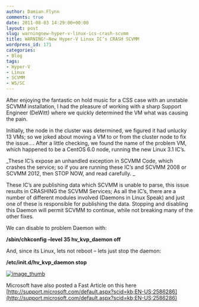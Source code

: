```yaml
---
author: Damian.Flynn
comments: true
date: 2011-08-03 14:29:00+00:00
layout: post
slug: warningnew-hyper-v-linux-ics-crash-scvmm
title: WARNING!–New Hyper-V Linux IC’s CRASH SCVMM
wordpress_id: 171
categories:
- Blog
tags:
- Hyper-V
- Linux
- SCVMM
- WS/SC
---
```


After enjoying the fantastic on hold music for a CSS case with an unstable SCVMM installation, I had the pleasure of working with a sharp Support Engineer (DeWitt) where we quickly determined the VM what was causing the pain.

Initially, the node in the cluster was determined, we figured it had unlucky 13 VMs; so we joked about moving a VM to or from the cluster node to fix the issue…. After a little checking, we found the name of the problem VM, which happened to be a CentOS 6.0 node, running the new Linux 3.1 IC’s.

_These IC’s expose an unhandled exception in SCVMM Code, which crashes the service; so if you are running these IC’s and SCVMM 2008 or SCVMM 2012, then STOP NOW, and read carefully. _

These IC’s are publishing data which SCVMM is unable to parse, this issue results in CRASHING the SCVMM Services; As all the IC’s, there are a number of different modules involved (Daemons in Linux Speak) and just one of these is responsible for publishing the data. Stopping and disabling this Daemon will permit SCVMM to continue, while not breaking many of the other fixes.

We can disable to problem Daemon with:

**/sbin/chkconfig –level 35 hv_kvp_daemon off**

And, since its Linux, lets not reboot – lets just stop the daemon:

**/etc/init.d/hv_kvp_daemon stop**

[![image_thumb](http://172.21.10.63:84/wp-content/uploads/2014/02/image_thumb_thumb.png)](http://172.21.10.63:84/wp-content/uploads/2014/02/image_thumb5.png)

Microsoft have also posted a Fast Article on this here [http://support.microsoft.com/default.aspx?scid=kb;EN-US;2586286](http://support.microsoft.com/default.aspx?scid=kb;EN-US;2586286)
